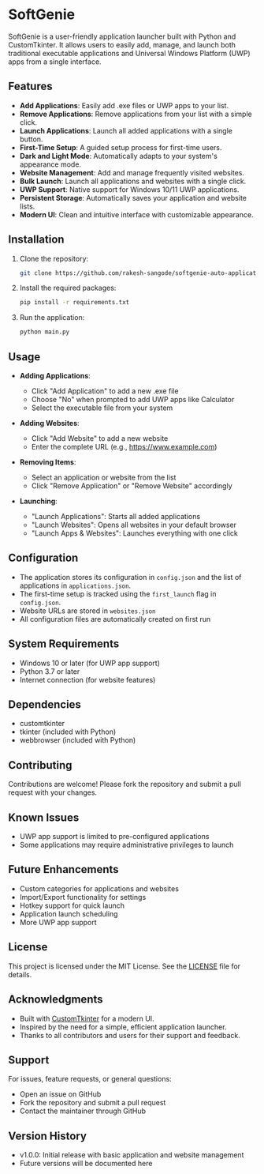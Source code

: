 # SoftGenie

SoftGenie is a user-friendly application launcher built with Python and CustomTkinter. It allows users to easily add, manage, and launch both traditional executable applications and Universal Windows Platform (UWP) apps from a single interface.

## Features

- **Add Applications**: Easily add .exe files or UWP apps to your list.
- **Remove Applications**: Remove applications from your list with a simple click.
- **Launch Applications**: Launch all added applications with a single button.
- **First-Time Setup**: A guided setup process for first-time users.
- **Dark and Light Mode**: Automatically adapts to your system's appearance mode.
- **Website Management**: Add and manage frequently visited websites.
- **Bulk Launch**: Launch all applications and websites with a single click.
- **UWP Support**: Native support for Windows 10/11 UWP applications.
- **Persistent Storage**: Automatically saves your application and website lists.
- **Modern UI**: Clean and intuitive interface with customizable appearance.

## Installation

1. Clone the repository:

   ```bash
   git clone https://github.com/rakesh-sangode/softgenie-auto-application-start.git
   ```

2. Install the required packages:

   ```bash
   pip install -r requirements.txt
   ```

3. Run the application:
   ```bash
   python main.py
   ```

## Usage

- **Adding Applications**:

  - Click "Add Application" to add a new .exe file
  - Choose "No" when prompted to add UWP apps like Calculator
  - Select the executable file from your system

- **Adding Websites**:

  - Click "Add Website" to add a new website
  - Enter the complete URL (e.g., https://www.example.com)

- **Removing Items**:

  - Select an application or website from the list
  - Click "Remove Application" or "Remove Website" accordingly

- **Launching**:
  - "Launch Applications": Starts all added applications
  - "Launch Websites": Opens all websites in your default browser
  - "Launch Apps & Websites": Launches everything with one click

## Configuration

- The application stores its configuration in `config.json` and the list of applications in `applications.json`.
- The first-time setup is tracked using the `first_launch` flag in `config.json`.
- Website URLs are stored in `websites.json`
- All configuration files are automatically created on first run

## System Requirements

- Windows 10 or later (for UWP app support)
- Python 3.7 or later
- Internet connection (for website features)

## Dependencies

- customtkinter
- tkinter (included with Python)
- webbrowser (included with Python)

## Contributing

Contributions are welcome! Please fork the repository and submit a pull request with your changes.

## Known Issues

- UWP app support is limited to pre-configured applications
- Some applications may require administrative privileges to launch

## Future Enhancements

- Custom categories for applications and websites
- Import/Export functionality for settings
- Hotkey support for quick launch
- Application launch scheduling
- More UWP app support

## License

This project is licensed under the MIT License. See the [LICENSE](LICENSE) file for details.

## Acknowledgments

- Built with [CustomTkinter](https://github.com/TomSchimansky/CustomTkinter) for a modern UI.
- Inspired by the need for a simple, efficient application launcher.
- Thanks to all contributors and users for their support and feedback.

## Support

For issues, feature requests, or general questions:

- Open an issue on GitHub
- Fork the repository and submit a pull request
- Contact the maintainer through GitHub

## Version History

- v1.0.0: Initial release with basic application and website management
- Future versions will be documented here
